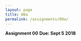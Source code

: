 ```yaml
---
layout: page
title: 00a
permalink: /assignments/00a/
---
```


__Assignment 00__
__Due: Sept 5 2018__
